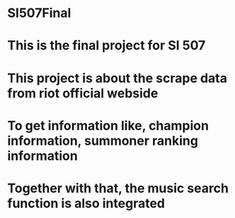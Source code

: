 # SI507Final
# This is the final project for SI 507
# This project is about the scrape data from riot official webside
# To get information like, champion information, summoner ranking information
# Together with that, the music search function is also integrated
